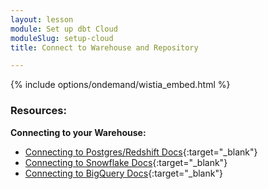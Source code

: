 ```yaml
---
layout: lesson
module: Set up dbt Cloud
moduleSlug: setup-cloud
title: Connect to Warehouse and Repository

---
```


{% include options/ondemand/wistia_embed.html %}

### Resources:

**Connecting to your Warehouse:**
- [Connecting to Postgres/Redshift Docs](https://docs.getdbt.com/docs/dbt-cloud/cloud-configuring-dbt-cloud/connecting-your-database#connecting-to-redshift-and-postgres){:target="_blank"}
- [Connecting to Snowflake Docs](https://docs.getdbt.com/docs/dbt-cloud/cloud-configuring-dbt-cloud/connecting-your-database#connecting-to-snowflake){:target="_blank"}
- [Connecting to BigQuery Docs](https://docs.getdbt.com/docs/dbt-cloud/cloud-configuring-dbt-cloud/connecting-your-database#connecting-to-bigquery){:target="_blank"}